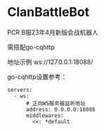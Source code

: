 # ClanBattleBot
PCR B服23年4月新版会战机器人

需搭配go-cqhttp

地址示例 ws://127.0.0.1:18088/

go-cqhttp设置参考：

    servers:
      - ws:
          # 正向WS服务器监听地址
          address: 0.0.0.0:18088
          middlewares:
            <<: *default
